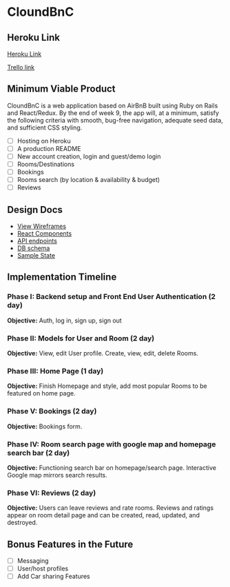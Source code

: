 # CloundBnC


## Heroku Link

[Heroku Link](https://cloudbnc.herokuapp.com/)

[Trello link](https://trello.com/b/k9OscXud/cloudbnc)

## Minimum Viable Product

CloundBnC is a web application based on AirBnB built using Ruby on Rails and React/Redux. By the end of week 9, the app will, at a minimum, satisfy the following criteria with smooth, bug-free navigation, adequate seed data, and sufficient CSS styling.

- [ ] Hosting on Heroku
- [ ] A production README
- [ ] New account creation, login and guest/demo login
- [ ] Rooms/Destinations
- [ ] Bookings
- [ ] Rooms search (by location & availability & budget)
- [ ] Reviews

## Design Docs
- [View Wireframes](./wireframes)
- [React Components](./component-hierarchy.md)
- [API endpoints](./api-endpoints.md)
- [DB schema](./schema.md)
- [Sample State](./sample-state.md)

## Implementation Timeline

### Phase I: Backend setup and Front End User Authentication (2 day)

**Objective:** Auth, log in, sign up, sign out

### Phase II: Models for User and Room (2 day)

**Objective:** View, edit User profile. Create, view, edit, delete Rooms.

### Phase III: Home Page (1 day)

**Objective:** Finish Homepage and style, add most popular Rooms to be featured on home page.

### Phase V: Bookings (2 day)

**Objective:** Bookings form.

### Phase IV: Room search page with google map and homepage search bar (2 day)

**Objective:** Functioning search bar on homepage/search page. Interactive Google map mirrors search results.

### Phase VI: Reviews (2 day)

**Objective:** Users can leave reviews and rate rooms. Reviews and ratings appear on room detail page and can be created, read, updated, and destroyed.


## Bonus Features in the Future
- [ ] Messaging
- [ ] User/host profiles
- [ ] Add Car sharing Features
